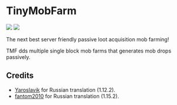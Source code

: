 # TinyMobFarm
[![](http://cf.way2muchnoise.eu/short_tiny-mob-farm.svg)](https://minecraft.curseforge.com/projects/tiny-mob-farm) [![](http://cf.way2muchnoise.eu/versions/tiny-mob-farm.svg)](https://minecraft.curseforge.com/projects/tiny-mob-farm)

The next best server friendly passive loot acquisition mob farming!

TMF dds multiple single block mob farms that generates mob drops passively.

## Credits
- [Yaroslavik](https://github.com/yaroslav4167) for Russian translation (1.12.2).
- [fantom2010](https://github.com/fantom2010) for Russian translation (1.15.2).
